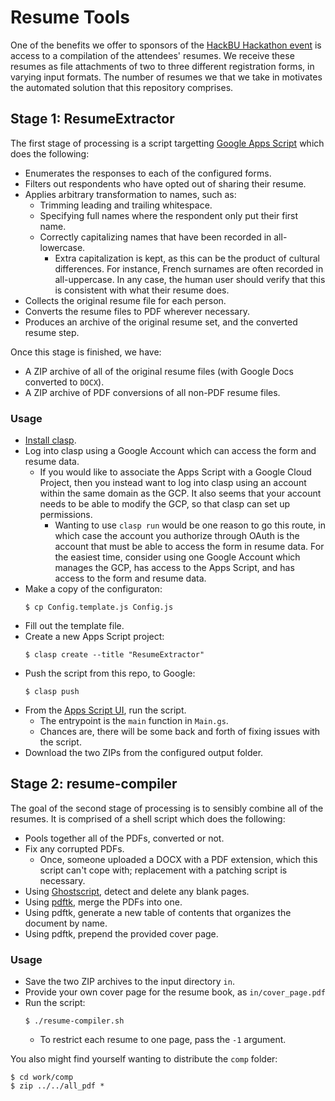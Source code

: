 # Resume Tools

One of the benefits we offer to sponsors of the [HackBU Hackathon event](https://hackbu.org/hackathons/) is access to a compilation of the attendees' resumes. We receive these resumes as file attachments of two to three different registration forms, in varying input formats. The number of resumes we that we take in motivates the automated solution that this repository comprises.

## Stage 1: ResumeExtractor

The first stage of processing is a script targetting [Google Apps Script](https://developers.google.com/apps-script) which does the following:

- Enumerates the responses to each of the configured forms.
- Filters out respondents who have opted out of sharing their resume.
- Applies arbitrary transformation to names, such as:
  - Trimming leading and trailing whitespace.
  - Specifying full names where the respondent only put their first name.
  - Correctly capitalizing names that have been recorded in all-lowercase.
    - Extra capitalization is kept, as this can be the product of cultural differences. For instance, French surnames are often recorded in all-uppercase. In any case, the human user should verify that this is consistent with what their resume does.
 - Collects the original resume file for each person.
 - Converts the resume files to PDF wherever necessary.
 - Produces an archive of the original resume set, and the converted resume step.

Once this stage is finished, we have:

- A ZIP archive of all of the original resume files (with Google Docs converted to `DOCX`).
- A ZIP archive of PDF conversions of all non-PDF resume files.

### Usage

- [Install clasp](https://github.com/google/clasp).
- Log into clasp using a Google Account which can access the form and resume data.
  - If you would like to associate the Apps Script with a Google Cloud Project, then you instead want to log into clasp using an account within the same domain as the GCP. It also seems that your account needs to be able to modify the GCP, so that clasp can set up permissions.
    - Wanting to use `clasp run` would be one reason to go this route, in which case the account you authorize through OAuth is the account that must be able to access the form in resume data. For the easiest time, consider using one Google Account which manages the GCP, has access to the Apps Script, and has access to the form and resume data.
- Make a copy of the configuraton:
  ```
  $ cp Config.template.js Config.js
  ```
- Fill out the template file.
- Create a new Apps Script project:
  ```
  $ clasp create --title "ResumeExtractor"
  ```
- Push the script from this repo, to Google:
  ```
  $ clasp push
  ```
- From the [Apps Script UI](https://script.google.com/), run the script.
  - The entrypoint is the `main` function in `Main.gs`.
  - Chances are, there will be some back and forth of fixing issues with the script.
- Download the two ZIPs from the configured output folder.

## Stage 2: resume-compiler

The goal of the second stage of processing is to sensibly combine all of the resumes. It is comprised of a shell script which does the following:

- Pools together all of the PDFs, converted or not.
- Fix any corrupted PDFs.
  - Once, someone uploaded a DOCX with a PDF extension, which this script can't cope with; replacement with a patching script is necessary.
- Using [Ghostscript](https://ghostscript.com/), detect and delete any blank pages.
- Using [pdftk](https://www.pdflabs.com/tools/pdftk-the-pdf-toolkit/), merge the PDFs into one.
- Using pdftk, generate a new table of contents that organizes the document by name.
- Using pdftk, prepend the provided cover page.

### Usage

- Save the two ZIP archives to the input directory `in`.
- Provide your own cover page for the resume book, as `in/cover_page.pdf`
- Run the script:
  ```
  $ ./resume-compiler.sh
  ```
  - To restrict each resume to one page, pass the `-1` argument.

You also might find yourself wanting to distribute the `comp` folder:

```
$ cd work/comp
$ zip ../../all_pdf *
```
